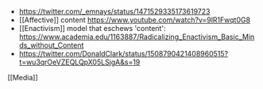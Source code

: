   - https://twitter.com/_emnays/status/1471529335173619723
  - [[Affective]] content
    https://www.youtube.com/watch?v=9lR1Fwqt0G8
  - [[Enactivism]] model that eschews 'content':
    https://www.academia.edu/1163887/Radicalizing_Enactivism_Basic_Minds_without_Content
  - https://twitter.com/DonaldClark/status/1508790421408960515?t=wu3qrOeVZEQLQpX05LSjgA&s=19

[[Media]]
